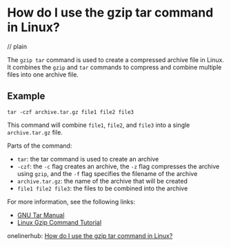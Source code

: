 # How do I use the gzip tar command in Linux?
// plain

The `gzip tar` command is used to create a compressed archive file in Linux. It combines the `gzip` and `tar` commands to compress and combine multiple files into one archive file.

## Example


```
tar -czf archive.tar.gz file1 file2 file3
```

This command will combine `file1`, `file2`, and `file3` into a single `archive.tar.gz` file.

Parts of the command:

- `tar`: the tar command is used to create an archive
- `-czf`: the `-c` flag creates an archive, the `-z` flag compresses the archive using `gzip`, and the `-f` flag specifies the filename of the archive
- `archive.tar.gz`: the name of the archive that will be created
- `file1 file2 file3`: the files to be combined into the archive

For more information, see the following links:

- [GNU Tar Manual](https://www.gnu.org/software/tar/manual/html_node/tar_119.html)
- [Linux Gzip Command Tutorial](https://www.geeksforgeeks.org/gzip-command-in-linux-with-examples/)

onelinerhub: [How do I use the gzip tar command in Linux?](https://onelinerhub.com/cli-tar/how-do-i-use-the-gzip-tar-command-in-linux)